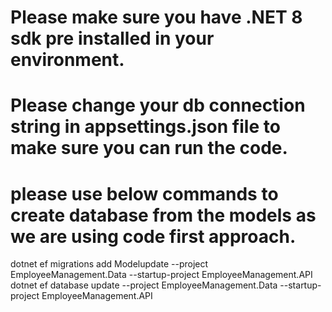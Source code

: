 # Please make sure you have .NET 8 sdk pre installed in your environment.

# Please change your db connection string in appsettings.json file to make sure you can run the code.

# please use below commands to create database from the models as we are using code first approach.

dotnet ef migrations add Modelupdate --project EmployeeManagement.Data --startup-project EmployeeManagement.API
dotnet ef database update --project EmployeeManagement.Data --startup-project EmployeeManagement.API
